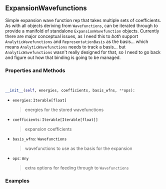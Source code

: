 ## <a id="Psience.BasisReps.Wavefunctions.ExpansionWavefunctions">ExpansionWavefunctions</a>
Simple expansion wave function rep that takes multiple sets of coefficients.
As with all objects deriving from `Wavefunctions`, can be iterated through to
provide a manifold of standalone `ExpansionWavefunction` objects.
Currently there are major conceptual issues, as I need this to _both_ support `AnalyticWavefunctions`
and `RepresentationBasis` as the basis...
which means `AnalyticWavefunctions` needs to track a basis...
but `AnalyticWavefunctions` wasn't really designed for that, so I need to go back and figure out how
that binding is going to be managed.

### Properties and Methods
<a id="Psience.BasisReps.Wavefunctions.ExpansionWavefunctions.__init__" class="docs-object-method">&nbsp;</a>
```python
__init__(self, energies, coefficients, basis_wfns, **ops): 
```

- `energies`: `Iterable[float]`
    >energies for the stored wavefunctions
- `coefficients`: `Iterable[Iterable[float]]`
    >expansion coefficients
- `basis_wfns`: `Wavefunctions`
    >wavefunctions to use as the basis for the expansion
- `ops`: `Any`
    >extra options for feeding through to `Wavefunctions`

### Examples


